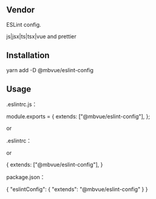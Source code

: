 ## Vendor
ESLint config.

js|jsx|ts|tsx|vue and prettier

## Installation
yarn add -D @mbvue/eslint-config

## Usage
.eslintrc.js：

module.exports = {
  extends: ["@mbvue/eslint-config"],
};

or

.eslintrc：

or

{
  extends: ["@mbvue/eslint-config"],
}

package.json：

{
    "eslintConfig": {
        "extends": "@mbvue/eslint-config"
    }
}
